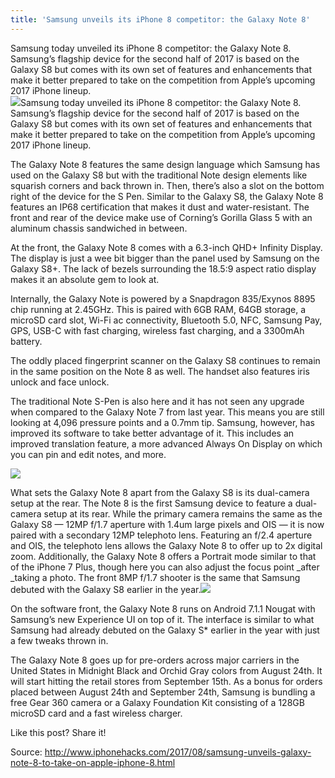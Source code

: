 ```yaml
---
title: 'Samsung unveils its iPhone 8 competitor: the Galaxy Note 8'
---
```


Samsung today unveiled its iPhone 8 competitor: the Galaxy Note 8. Samsung’s flagship device for the second half of 2017 is based on the Galaxy S8 but comes with its own set of features and enhancements that make it better prepared to take on the competition from Apple’s upcoming 2017 iPhone lineup.  
![](http://cdn.iphonehacks.com/wp-content/uploads/2017/08/Galaxy-Note-8.jpg)Samsung today unveiled its iPhone 8 competitor: the Galaxy Note 8. Samsung’s flagship device for the second half of 2017 is based on the Galaxy S8 but comes with its own set of features and enhancements that make it better prepared to take on the competition from Apple’s upcoming 2017 iPhone lineup.  
  
The Galaxy Note 8 features the same design language which Samsung has used on the Galaxy S8 but with the traditional Note design elements like squarish corners and back thrown in. Then, there’s also a slot on the bottom right of the device for the S Pen. Similar to the Galaxy S8, the Galaxy Note 8 features an IP68 certification that makes it dust and water-resistant. The front and rear of the device make use of Corning’s Gorilla Glass 5 with an aluminum chassis sandwiched in between.

At the front, the Galaxy Note 8 comes with a 6.3-inch QHD+ Infinity Display. The display is just a wee bit bigger than the panel used by Samsung on the Galaxy S8+. The lack of bezels surrounding the 18.5:9 aspect ratio display makes it an absolute gem to look at.

Internally, the Galaxy Note is powered by a Snapdragon 835/Exynos 8895 chip running at 2.45GHz. This is paired with 6GB RAM, 64GB storage, a microSD card slot, Wi-Fi ac connectivity, Bluetooth 5.0, NFC, Samsung Pay, GPS, USB-C with fast charging, wireless fast charging, and a 3300mAh battery.

The oddly placed fingerprint scanner on the Galaxy S8 continues to remain in the same position on the Note 8 as well. The handset also features iris unlock and face unlock.

The traditional Note S-Pen is also here and it has not seen any upgrade when compared to the Galaxy Note 7 from last year. This means you are still looking at 4,096 pressure points and a 0.7mm tip. Samsung, however, has improved its software to take better advantage of it. This includes an improved translation feature, a more advanced Always On Display on which you can pin and edit notes, and more.

![](http://www.androidbeat.com/wp-content/uploads/2017/08/Note-8-S-Pen.jpg)

What sets the Galaxy Note 8 apart from the Galaxy S8 is its dual-camera setup at the rear. The Note 8 is the first Samsung device to feature a dual-camera setup at its rear. While the primary camera remains the same as the Galaxy S8 — 12MP f/1.7 aperture with 1.4um large pixels and OIS — it is now paired with a secondary 12MP telephoto lens. Featuring an f/2.4 aperture and OIS, the telephoto lens allows the Galaxy Note 8 to offer up to 2x digital zoom. Additionally, the Galaxy Note 8 offers a Portrait mode similar to that of the iPhone 7 Plus, though here you can also adjust the focus point _after _taking a photo. The front 8MP f/1.7 shooter is the same that Samsung debuted with the Galaxy S8 earlier in the year.![](http://www.androidbeat.com/wp-content/uploads/2017/08/Galaxy-Note-8-specs.png)

On the software front, the Galaxy Note 8 runs on Android 7.1.1 Nougat with Samsung’s new Experience UI on top of it. The interface is similar to what Samsung had already debuted on the Galaxy S\* earlier in the year with just a few tweaks thrown in.

The Galaxy Note 8 goes up for pre-orders across major carriers in the United States in Midnight Black and Orchid Gray colors from August 24th. It will start hitting the retail stores from September 15th. As a bonus for orders placed between August 24th and September 24th, Samsung is bundling a free Gear 360 camera or a Galaxy Foundation Kit consisting of a 128GB microSD card and a fast wireless charger.

Like this post? Share it!

Source: http://www.iphonehacks.com/2017/08/samsung-unveils-galaxy-note-8-to-take-on-apple-iphone-8.html

